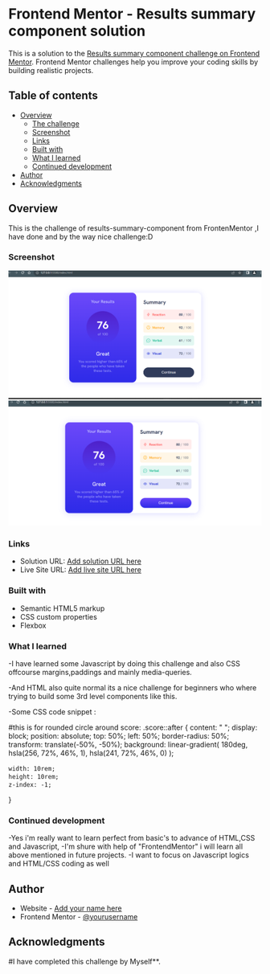 # Frontend Mentor - Results summary component solution

This is a solution to the [Results summary component challenge on Frontend Mentor](https://www.frontendmentor.io/challenges/results-summary-component-CE_K6s0maV). Frontend Mentor challenges help you improve your coding skills by building realistic projects.

## Table of contents

- [Overview](#overview)
  - [The challenge](#the-challenge)
  - [Screenshot](#screenshot)
  - [Links](#links)
  - [Built with](#built-with)
  - [What I learned](#what-i-learned)
  - [Continued development](#continued-development)
- [Author](#author)
- [Acknowledgments](#acknowledgments)

## Overview

This is the challenge of results-summary-component from FrontenMentor ,I have done and by the way nice challenge:D

### Screenshot

![](./screenshot1.png)
![](./screenshot2.png)

### Links

- Solution URL: [Add solution URL here](http://127.0.0.1:5500/index.html)
- Live Site URL: [Add live site URL here](https://your-live-site-url.com)

### Built with

- Semantic HTML5 markup
- CSS custom properties
- Flexbox

### What I learned

-I have learned some Javascript by doing this challenge and also CSS offcourse margins,paddings and mainly media-queries.

-And HTML also quite normal its a nice challenge for beginners who where trying to build some 3rd level components like this.

-Some CSS code snippet :

#this is for rounded circle around score:
.score::after {
content: " ";
display: block;
position: absolute;
top: 50%;
left: 50%;
border-radius: 50%;
transform: translate(-50%, -50%);
background: linear-gradient(
180deg,
hsla(256, 72%, 46%, 1),
hsla(241, 72%, 46%, 0)
);

    width: 10rem;
    height: 10rem;
    z-index: -1;

}

### Continued development

-Yes i'm really want to learn perfect from basic's to advance of HTML,CSS and Javascript,
-I'm shure with help of "FrontendMentor" i will learn all above mentioned in future projects.
-I want to focus on Javascript logics and HTML/CSS coding as well

## Author

- Website - [Add your name here](http://127.0.0.1:5500/index.html)
- Frontend Mentor - [@yourusername](https://www.frontendmentor.io/profile/SkAliya)

## Acknowledgments

#I have completed this challenge by Myself\*\*.
